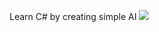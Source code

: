 Learn C# by creating simple AI 
![](https://www.codingame.com/blog/wp-content/uploads/2015/01/platinum-rift-2-last-day.png)
